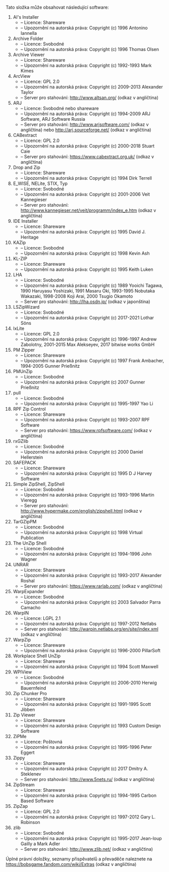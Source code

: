 ﻿Tato složka může obsahovat následující software:

1. AI's Installer
   - – Licence: Shareware
   - – Upozornění na autorská práva: Copyright (c) 1996 Antonino Iannella
2. Archive Folder
   - – Licence: Svobodné
   - – Upozornění na autorská práva: Copyright (c) 1996 Thomas Olsen
3. Archive Viewer
   - – Licence: Shareware
   - – Upozornění na autorská práva: Copyright (c) 1992-1993 Mark Kimes
4. ArcView
   - – Licence: GPL 2.0
   - – Upozornění na autorská práva: Copyright (c) 2009-2013 Alexander Taylor
   - – Server pro stahování: http://www.altsan.org/ (odkaz v angličtina)
5. ARJ
   - – Licence: Svobodné nebo shareware
   - – Upozornění na autorská práva: Copyright (c) 1994-2009 ARJ Software, ARJ Software Russia
   - – Server pro stahování: http://www.arjsoftware.com/ (odkaz v angličtina) nebo http://arj.sourceforge.net/ (odkaz v angličtina)
6. CABextract
   - – Licence: GPL 2.0
   - – Upozornění na autorská práva: Copyright (c) 2000-2018 Stuart Caie
   - – Server pro stahování: https://www.cabextract.org.uk/ (odkaz v angličtina)
7. Drop and Zip
   - – Licence: Shareware
   - – Upozornění na autorská práva: Copyright (c) 1994 Dirk Terrell
8. E_WISE, NELite, STIX, Typ
   - – Licence: Svobodné
   - – Upozornění na autorská práva: Copyright (c) 2001-2006 Veit Kannegieser
   - – Server pro stahování: http://www.kannegieser.net/veit/programm/index_e.htm (odkaz v angličtina)
9. IDE Installer
   - – Licence: Shareware
   - – Upozornění na autorská práva: Copyright (c) 1995 David J. Heritage
10. KAZip
    - – Licence: Svobodné
    - – Upozornění na autorská práva: Copyright (c) 1998 Kevin Ash
11. KL-ZIP
    - – Licence: Shareware
    - – Upozornění na autorská práva: Copyright (c) 1995 Keith Luken
12. LHA
    - – Licence: Svobodné
    - – Upozornění na autorská práva: Copyright (c) 1989 Yooichi Tagawa, 1990 Haruyasu Yoshizaki, 1991 Masaru Oki, 1993-1995 Nobutaka Wakazaki, 1998-2008 Koji Arai, 2000 Tsugio Okamoto
    - – Server pro stahování: http://lha.osdn.jp/ (odkaz v japonština)
13. LSZipWizard
    - – Licence: Svobodné
    - – Upozornění na autorská práva: Copyright (c) 2017-2021 Lothar Söns
14. lxLite
    - – Licence: GPL 2.0
    - – Upozornění na autorská práva: Copyright (c) 1996-1997 Andrew Zabolotny, 2001-2015 Max Alekseyev, 2017 bitwise works GmbH
15. PM Zipper
    - – Licence: Shareware
    - – Upozornění na autorská práva: Copyright (c) 1997 Frank Ambacher, 1994-2005 Gunner Prießnitz
16. PMUnZip
    - – Licence: Svobodné
    - – Upozornění na autorská práva: Copyright (c) 2007 Gunner Prießnitz
17. pull
    - – Licence: Svobodné
    - – Upozornění na autorská práva: Copyright (c) 1995-1997 Yao Li
18. RPF Zip Control
    - – Licence: Shareware
    - – Upozornění na autorská práva: Copyright (c) 1993-2007 RPF Software
    - – Server pro stahování: https://www.rpfsoftware.com/ (odkaz v angličtina)
19. rxGZlib
    - – Licence: Svobodné
    - – Upozornění na autorská práva: Copyright (c) 2000 Daniel Hellerstein
20. SAFEPACK
    - – Licence: Shareware
    - – Upozornění na autorská práva: Copyright (c) 1995 D J Harvey Software
21. Simple ZipShell, ZipShell
    - – Licence: Svobodné
    - – Upozornění na autorská práva: Copyright (c) 1993-1996 Martin Vieregg
    - – Server pro stahování: http://www.hypermake.com/english/zipshell.html (odkaz v angličtina)
22. TarGZipPM
    - – Licence: Svobodné
    - – Upozornění na autorská práva: Copyright (c) 1998 Virtual Publication
23. The UnZip Shell
    - – Licence: Svobodné
    - – Upozornění na autorská práva: Copyright (c) 1994-1996 John Wagner
24. UNRAR
    - – Licence: Shareware
    - – Upozornění na autorská práva: Copyright (c) 1993-2017 Alexander Roshal
    - – Server pro stahování: https://www.rarlab.com/ (odkaz v angličtina)
25. WarpExpander
    - – Licence: Svobodné
    - – Upozornění na autorská práva: Copyright (c) 2003 Salvador Parra Camacho
26. WarpIN
    - – Licence: LGPL 2.1
    - – Upozornění na autorská práva: Copyright (c) 1997-2012 Netlabs
    - – Server pro stahování: http://warpin.netlabs.org/en/site/index.xml (odkaz v angličtina)
27. WarpZip
    - – Licence: Shareware
    - – Upozornění na autorská práva: Copyright (c) 1996-2000 PillarSoft
28. Workplace Shell UnZip
    - – Licence: Shareware
    - – Upozornění na autorská práva: Copyright (c) 1994 Scott Maxwell
29. WPIView
    - – Licence: Svobodné
    - – Upozornění na autorská práva: Copyright (c) 2006-2010 Herwig Bauernfeind
30. Zip Chunker Pro
    - – Licence: Shareware
    - – Upozornění na autorská práva: Copyright (c) 1991-1995 Scott Jibben
31. Zip Viewer
    - – Licence: Shareware
    - – Upozornění na autorská práva: Copyright (c) 1993 Custom Design Software
32. ZiPMe
    - – Licence: Poštovná
    - – Upozornění na autorská práva: Copyright (c) 1995-1996 Peter Eggert
33. Zippy
    - – Licence: Shareware
    - – Upozornění na autorská práva: Copyright (c) 2017 Dmitry A. Steklenev
    - – Server pro stahování: http://www.5nets.ru/ (odkaz v angličtina)
34. ZipStream
    - – Licence: Shareware
    - – Upozornění na autorská práva: Copyright (c) 1994-1995 Carbon Based Software
35. ZipZap
    - – Licence: GPL 2.0
    - – Upozornění na autorská práva: Copyright (c) 1997-2012 Gary L. Robinson
36. zlib
    - – Licence: Svobodné
    - – Upozornění na autorská práva: Copyright (c) 1995-2017 Jean-loup Gailly a Mark Adler
    - – Server pro stahování: http://www.zlib.net/ (odkaz v angličtina)

Úplné právní doložky, seznamy přispěvatelů a převaděče naleznete na https://bobsgame.fandom.com/wiki/Extras (odkaz v angličtina)
